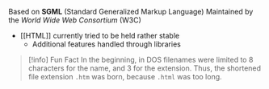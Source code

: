 Based on **SGML** (Standard Generalized Markup Language)
Maintained by the _World Wide Web Consortium_ (W3C)

- [[HTML]] currently tried to be held rather stable
	- Additional features handled through libraries

> [!info] Fun Fact
> In the beginning, in DOS filenames were limited to 8 characters for the name, and 3 for the extension. Thus, the shortened file extension `.htm` was born, because `.html` was too long.




